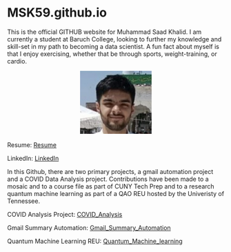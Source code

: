 # MSK59.github.io
This is the official GITHUB website for Muhammad Saad Khalid. I am currently a student at Baruch College, looking to further my knowledge and skill-set in my path to becoming a data scientist. A fun fact about myself is that I enjoy exercising, whether that be through sports, weight-training, or cardio.

<p align="center" width="100%">
    <img width="33%" src="https://raw.githubusercontent.com/MSK59/MSK59.github.io/refs/heads/main/Portrait.jpg">
</p>

Resume: [Resume](https://github.com/MSK59/MSK59.github.io/blob/main/Muhammad%20Khalid%20(AI)%20D26%20Resume.pdf)

LinkedIn: [LinkedIn](https://www.linkedin.com/in/muhammad-khalid-58bbb3281/)

In this Github, there are two primary projects, a gmail automation project and a COVID Data Analysis project. Contributions have been made to a mosaic and to a course file as part of CUNY Tech Prep and to a research quantum machine learning as part of a QAO REU hosted by the Univeristy of Tennessee.

COVID Analysis Project: [COVID_Analysis](https://github.com/MSK59/COVIDAnalysis) <br />

Gmail Summary Automation: [Gmail_Summary_Automation](https://github.com/MSK59/Gmail_Summary_Automation) <br />

Quantum Machine Learning REU: [Quantum_Machine_learning](https://github.com/Vilcius/qnn_power_flow)
